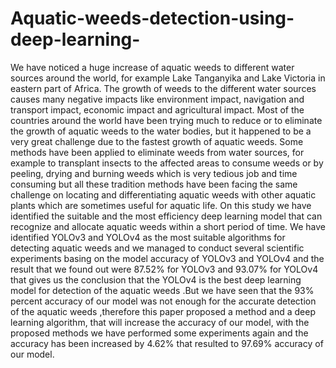 # Aquatic-weeds-detection-using-deep-learning-
We have noticed a huge increase of aquatic weeds to different water sources around the world, for example Lake Tanganyika and Lake Victoria in eastern part of Africa. The growth of weeds to the different water sources causes many negative impacts like environment impact, navigation and transport impact, economic impact and agricultural impact. Most of the countries around the world have been trying much to reduce or to eliminate the growth of aquatic weeds to the water bodies, but it happened to be a very great challenge due to the fastest growth of aquatic weeds. Some methods have been applied to eliminate weeds from water sources, for example to transplant insects to the affected areas to consume weeds or by peeling, drying and burning weeds which is very tedious job and time consuming but all these tradition methods have been facing the same challenge on locating and differentiating aquatic weeds with other aquatic plants which are sometimes useful for aquatic life. On this study we have identified the suitable and the most efficiency deep learning model that can recognize and allocate aquatic weeds within a short period of time. We have identified YOLOv3 and YOLOv4 as the most suitable algorithms for detecting aquatic weeds and we managed to conduct several scientific experiments basing on the model accuracy of YOLOv3 and YOLOv4 and the result that we found out were 87.52% for YOLOv3 and 93.07% for YOLOv4 that gives us the conclusion that the YOLOv4 is the best deep learning model for detection of the aquatic weeds .But we have seen that the 93% percent accuracy of our model was not enough for the accurate detection of the aquatic weeds ,therefore this paper proposed a method and a deep learning  algorithm, that will increase the accuracy of our model, with the  proposed methods we have performed some experiments again and the accuracy has been increased by 4.62% that resulted to 97.69% accuracy of our model. 
